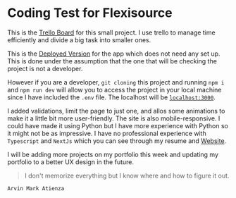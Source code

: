 # Coding Test for Flexisource

This is the [Trello Board](https://trello.com/b/ERrrItXy/coding-test-flexisource) for this small project. I use trello to manage time efficiently and divide a big task into smaller ones.

This is the [Deployed Version](https://codingtest-flexisource-abnwpq849.vercel.app) for the app which does not need any set up. This is done under the assumption that the one that will be checking the project is not a developer.

However if you are a developer, `git cloning` this project and running `npm i` and `npm run dev` will allow you to access the project in your local machine since I have included the `.env` file. The localhost will be [`localhost:3000`](http://localhost:3000).

I added validations, limit the page to just one, and allos some animations to make it a little bit more user-friendly. The site is also mobile-responsive. I could have made it using Python but I have more experience with Python so it might not be as impressive. I have no professional experience with `Typescript` and `NextJs` which you can see through my resume and [Website](https://mark-atienza.com).

I will be adding more projects on my portfolio this week and updating my portfolio to a better UX design in the future.

> I don't memorize everything but I know where and how to figure it out.

`Arvin Mark Atienza`
